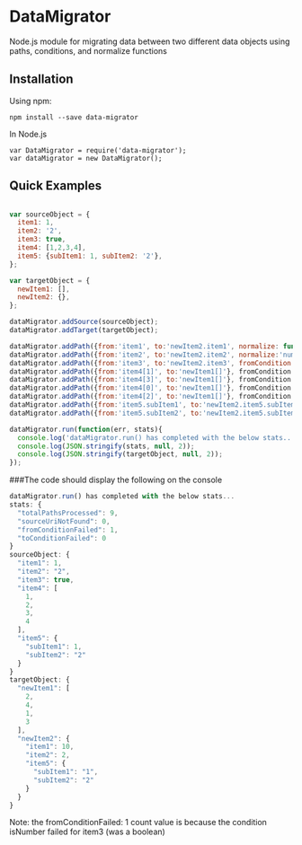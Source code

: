 # DataMigrator
Node.js module for migrating data between two different data objects using paths, conditions, and normalize functions

## Installation
Using npm:
```
npm install --save data-migrator
```
In Node.js
```
var DataMigrator = require('data-migrator');
var dataMigrator = new DataMigrator();

```
## Quick Examples

```js

var sourceObject = {
  item1: 1,
  item2: '2',
  item3: true,
  item4: [1,2,3,4],
  item5: {subItem1: 1, subItem2: '2'},
};

var targetObject = {
  newItem1: [],
  newItem2: {},
};

dataMigrator.addSource(sourceObject);
dataMigrator.addTarget(targetObject);

dataMigrator.addPath({from:'item1', to:'newItem2.item1', normalize: function(value){ return value * 10; }});
dataMigrator.addPath({from:'item2', to:'newItem2.item2', normalize:'number'});
dataMigrator.addPath({from:'item3', to:'newItem2.item3', fromCondition:'isNumber'});
dataMigrator.addPath({from:'item4[1]', to:'newItem1[]'}, fromCondition:'isNumber', toCondition:'isArray');
dataMigrator.addPath({from:'item4[3]', to:'newItem1[]'}, fromCondition:'isNumber', toCondition:'isArray');
dataMigrator.addPath({from:'item4[0]', to:'newItem1[]'}, fromCondition:'isNumber', toCondition:'isArray');
dataMigrator.addPath({from:'item4[2]', to:'newItem1[]'}, fromCondition:'isNumber', toCondition:'isArray');
dataMigrator.addPath({from:'item5.subItem1', to:'newItem2.item5.subItem1', normalize:'string'});
dataMigrator.addPath({from:'item5.subItem2', to:'newItem2.item5.subItem2', normalize:'string'});

dataMigrator.run(function(err, stats){
  console.log('dataMigrator.run() has completed with the below stats...');
  console.log(JSON.stringify(stats, null, 2));
  console.log(JSON.stringify(targetObject, null, 2));
});
```
###The code should display the following on the console
```js
dataMigrator.run() has completed with the below stats...
stats: {
  "totalPathsProcessed": 9,
  "sourceUriNotFound": 0,
  "fromConditionFailed": 1,
  "toConditionFailed": 0
}
sourceObject: {
  "item1": 1,
  "item2": "2",
  "item3": true,
  "item4": [
    1,
    2,
    3,
    4
  ],
  "item5": {
    "subItem1": 1,
    "subItem2": "2"
  }
}
targetObject: {
  "newItem1": [
    2,
    4,
    1,
    3
  ],
  "newItem2": {
    "item1": 10,
    "item2": 2,
    "item5": {
      "subItem1": "1",
      "subItem2": "2"
    }
  }
}


```

Note: the fromConditionFailed: 1 count value is because the condition isNumber failed for item3 (was a boolean)

